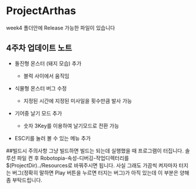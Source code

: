 ProjectArthas
=============
week4 폴더안에 Release 가능한 파일이 있습니다

## 4주차 업데이트 노트 

- 돌진형 몬스터 (돼지 모습) 추가 
	- 블럭 사이에서 움직임

- 식물형 몬스터 버그 수정
	- 지정된 시간에 지정된 미사일을 횟수만큼 발사 가능
	
- 기어중 날기 모드 추가 
	- 숫자 3Key를 이용하여 날기모드로 전환 가능
	
- ESC키를 눌러 볼 수 있는 메뉴 추가 

##빌드시 주의사항
그냥 빌드하면 빌드는 되는데 실행했을 때 프로그램이 터집니다.
솔루션 파일 켠 후 Robotopia-속성-디버깅-작업디렉터리를 $(ProjectDir)../Resources로 바꿔주시면 됩니다.
사실 그래도 가끔씩 켜자마자 터지는 버그(정확히 말하면 Play 버튼을 누르면 터지는 버그)가 아직 있는데 이 부분은 양해좀 부탁드립니다.